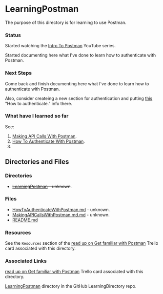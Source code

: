 # LearningPostman

The purpose of this directory is for learning to use Postman.

### Status
Started watching the [Intro To Postman](https://www.youtube.com/playlist?list=PLM-7VG-sgbtAgGq_pef5y_ruIUBPpUgNJ) YouTube series.

Started documenting here what I've done to learn how to authenticate with Postman.

### Next Steps
Come back and finish documenting here what I've done to learn how to authenticate with Postman.

Also, consider createing a new section for authentication and putting [this](https://github.com/JamieBort/LearningDirectory/tree/master/Postman/LearningPostman#what-have-i-learned-so-far) "How to authenticate." info there.

### What have I learned so far
See:
1. [Making API Calls With Postman](https://github.com/JamieBort/LearningDirectory/blob/master/Postman/LearningPostman/MakingAPICallsWithPostman.md).
2. [How To Authenticate With Postman](https://github.com/JamieBort/LearningDirectory/blob/master/Postman/LearningPostman/HowToAuthenticateWithPostman.md).
3. 

## Directories and Files
### Directories
* ~~[LearningPostman](https://github.com/JamieBort/LearningDirectory/tree/master/Postman/LearningPostman) - unknown~~.

### Files
* [HowToAuthenticateWithPostman.md](https://github.com/JamieBort/LearningDirectory/blob/master/Postman/LearningPostman/HowToAuthenticateWithPostman.md) - unknown.
* [MakingAPICallsWithPostman.md.md](https://github.com/JamieBort/LearningDirectory/blob/master/Postman/LearningPostman/MakingAPICallsWithPostman.md) - unknown.
* [README.md](https://github.com/JamieBort/LearningDirectory/tree/master/Postman/LearningPostman)

### Resources
See the `Resources` section of the
[read up on Get familiar with Postman](https://trello.com/c/mmkFuAOA/218-read-up-on-get-familiar-with-postman) Trello card associated with this directory.

### Associated Links
[read up on Get familiar with Postman](https://trello.com/c/mmkFuAOA/218-read-up-on-get-familiar-with-postman) Trello card associated with this directory.

[LearningPostman](https://github.com/JamieBort/LearningDirectory/tree/master/Postman/LearningPostman) directory in the GitHub LearningDirectory repo.